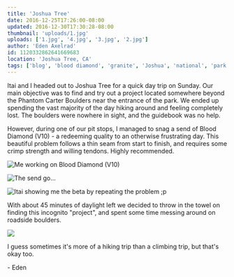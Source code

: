 ```yaml
---
title: 'Joshua Tree'
date: 2016-12-25T17:26:00-08:00
updated: 2016-12-30T17:30:28-08:00
thumbnail: 'uploads/1.jpg'
uploads: ['1.jpg', '4.jpg', '3.jpg', '2.jpg']
author: 'Eden Axelrad'
id: 1120332862641669683
location: 'Joshua Tree, CA'
tags: ['blog', 'blood diamond', 'granite', 'Joshua', 'national', 'park', 'Tree']
---
```


Itai and I headed out to Joshua Tree for a quick day trip on Sunday. Our main objective was to find and try out a project located somewhere beyond the Phantom Carter Boulders near the entrance of the park. We ended up spending the vast majority of the day hiking around and feeling completely lost. The boulders were nowhere in sight, and the guidebook was no help.

However, during one of our pit stops, I managed to snag a send of Blood Diamond (V10) - a redeeming quality to an otherwise frustrating day. This beautiful problem follows a thin seam from start to finish, and requires some crimp strength and willing tendons. Highly recommended.

![Me working on Blood Diamond (V10)](uploads/1.jpg)

![The send go...](uploads/4.jpg)

![Itai showing me the beta by repeating the problem ;p](uploads/3.jpg)

With about 45 minutes of daylight left we decided to throw in the towel on finding this incognito "project", and spent some time messing around on roadside boulders.

![](uploads/2.jpg)

I guess sometimes it's more of a hiking trip than a climbing trip, but that's okay too.

\- Eden

